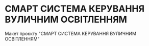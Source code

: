 # СМАРТ СИСТЕМА КЕРУВАННЯ ВУЛИЧНИМ ОСВІТЛЕННЯМ
Макет проєкту "СМАРТ СИСТЕМА КЕРУВАННЯ ВУЛИЧНИМ ОСВІТЛЕННЯМ"
